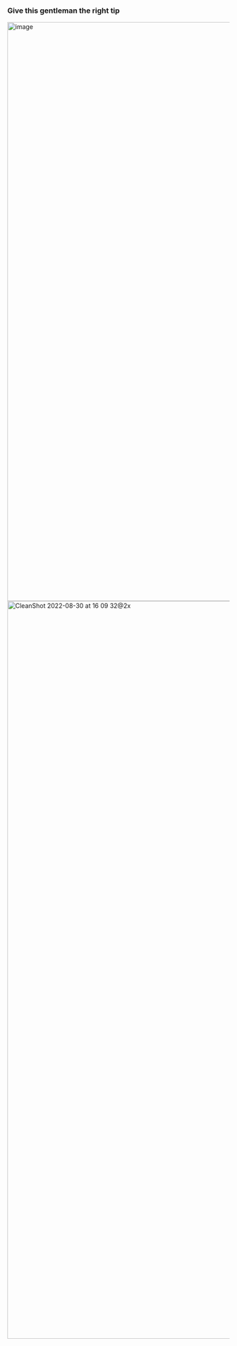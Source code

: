 ### Give this gentleman the right tip

<img width="1309" alt="image" src="https://user-images.githubusercontent.com/102596893/187444953-d56eb75d-b4b4-4965-9d0f-bb62ecd0fe65.png">
<img width="1668" alt="CleanShot 2022-08-30 at 16 09 32@2x" src="https://user-images.githubusercontent.com/102596893/187445100-e4891c0c-9add-4baf-aba6-dc7cf4d6cc41.png">
